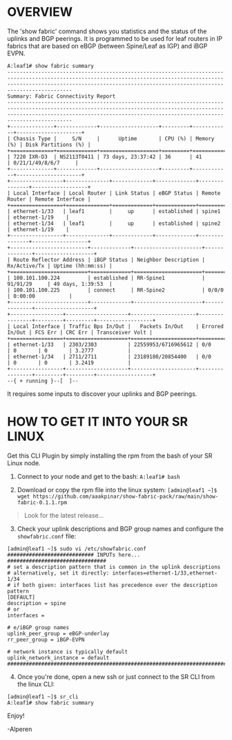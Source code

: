 # OVERVIEW

The 'show fabric' command shows you statistics and the status of the uplinks and BGP peerings. 
It is programmed to be used for leaf routers in IP fabrics that are based on eBGP (between Spine/Leaf as IGP) and iBGP EVPN. 

```
A:leaf1# show fabric summary
---------------------------------------------------------------------------------------------------------------------------------------------------------------------------------------------------------------------------------------
Summary: Fabric Connectivity Report
---------------------------------------------------------------------------------------------------------------------------------------------------------------------------------------------------------------------------------------
+--------------+-------------+-------------------+---------+------------+---------------------+
| Chassis Type |     S/N     |      Uptime       | CPU (%) | Memory (%) | Disk Partitions (%) |
+==============+=============+===================+=========+============+=====================+
| 7220 IXR-D3  | NS2113T0411 | 73 days, 23:37:42 | 36      | 41         | 0/21/1/49/8/6/7     |
+--------------+-------------+-------------------+---------+------------+---------------------+
+-----------------+--------------+-------------+-------------+---------------+------------------+
| Local Interface | Local Router | Link Status | eBGP Status | Remote Router | Remote Interface |
+=================+==============+=============+=============+===============+==================+
| ethernet-1/33   | leaf1        |     up      | established | spine1        | ethernet-1/19    |
| ethernet-1/34   | leaf1        |     up      | established | spine2        | ethernet-1/19    |
+-----------------+--------------+-------------+-------------+---------------+------------------+
+-------------------------+-------------+----------------------+--------------+-------------------+
| Route Reflector Address | iBGP Status | Neighbor Description | Rx/Active/Tx | Uptime (hh:mm:ss) |
+=========================+=============+======================+==============+===================+
| 100.101.100.224         | established | RR-Spine1            | 91/91/29     | 49 days, 1:39:53  |
| 100.101.100.225         | connect     | RR-Spine2            | 0/0/0        | 0:00:00           |
+-------------------------+-------------+----------------------+--------------+-------------------+
+-----------------+--------------------+---------------------+----------------+---------+---------+------------------+
| Local Interface | Traffic Bps In/Out |   Packets In/Out    | Errored In/Out | FCS Err | CRC Err | Transceiver Volt |
+=================+====================+=====================+================+=========+=========+==================+
| ethernet-1/33   | 2303/2303          | 22559953/6716965612 | 0/0            | 0       | 0       | 3.2777           |
| ethernet-1/34   | 2711/2711          | 23189180/20854400   | 0/0            | 0       | 0       | 3.2419           |
+-----------------+--------------------+---------------------+----------------+---------+---------+------------------+
--{ + running }--[  ]--

```

It requires some inputs to discover your uplinks and BGP peerings. 

# HOW TO GET IT INTO YOUR SR LINUX

Get this CLI Plugin by simply installing the rpm from the bash of your SR Linux node.

1. Connect to your node and get to the bash:
```A:leaf1# bash ```

2. Download or copy the rpm file into the linux system:
```[admin@leaf1 ~]$ wget https://github.com/aaakpinar/show-fabric-pack/raw/main/show-fabric-0.1.1.rpm```
>Look for the latest release...

3. Check your uplink descriptions and BGP group names and configure the `showfabric.conf` file:
```
[admin@leaf1 ~]$ sudo vi /etc/showfabric.conf
############################ INPUTs here... ################################
# set a description pattern that is common in the uplink descriptions
# alternatively, set it directly: interfaces=ethernet-1/33,ethernet-1/34
# if both given: interfaces list has precedence over the description pattern
[DEFAULT]
description = spine
# or
interfaces =

# e/iBGP group names
uplink_peer_group = eBGP-underlay
rr_peer_group = iBGP-EVPN

# network instance is typically default
uplink_network_instance = default
############################################################################
```

4.  Once you're done, open a new ssh or just connect to the SR CLI from the linux CLI:
```
[admin@leaf1 ~]$ sr_cli
A:leaf1# show fabric summary
```

Enjoy!

-Alperen
